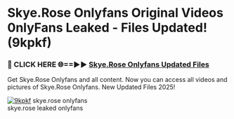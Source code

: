 # Skye.Rose Onlyfans Original Videos 0nlyFans Leaked - Files Updated! (9kpkf)

<h3>🔴 CLICK HERE 🌐==►► <a href="https://tinyurl.com/3hn5wdd3" rel="nofollow">Skye.Rose Onlyfans Updated Files</a></h3>

Get Skye.Rose Onlyfans and all content. Now you can access all videos and pictures of Skye.Rose Onlyfans. New Updated Files 2025!

[![9kpkf](https://i.imgur.com/4HnBqBT.gif)](https://tinyurl.com/3hn5wdd3)
skye.rose onlyfans<br>
skye.rose leaked onlyfans